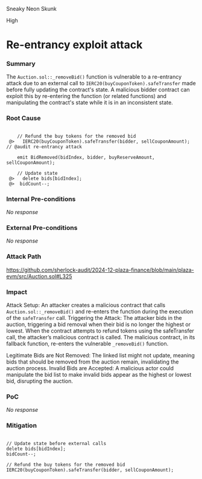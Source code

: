Sneaky Neon Skunk

High

# Re-entrancy  exploit attack

### Summary

The `Auction.sol::_removeBid()` function is vulnerable to a re-entrancy attack due to an external call to `IERC20(buyCouponToken).safeTransfer` made before fully updating the contract's state. A malicious bidder contract can exploit this by re-entering the function (or related functions) and manipulating the contract's state while it is in an inconsistent state.

### Root Cause

```solidity

    // Refund the buy tokens for the removed bid
 @>   IERC20(buyCouponToken).safeTransfer(bidder, sellCouponAmount); // @audit re-entrancy attack

    emit BidRemoved(bidIndex, bidder, buyReserveAmount, sellCouponAmount);

    // Update state
 @>   delete bids[bidIndex];
 @>  bidCount--;

```

### Internal Pre-conditions

_No response_

### External Pre-conditions

_No response_

### Attack Path

https://github.com/sherlock-audit/2024-12-plaza-finance/blob/main/plaza-evm/src/Auction.sol#L325

### Impact

Attack Setup: An attacker creates a malicious contract that calls `Auction.sol::_removeBid()` and re-enters the function during the execution of the `safeTransfer` call.
Triggering the Attack:
The attacker bids in the auction, triggering a bid removal when their bid is no longer the highest or lowest.
When the contract attempts to refund tokens using the safeTransfer call, the attacker’s malicious contract is called.
The malicious contract, in its fallback function, re-enters the vulnerable `_removeBid()` function.

Legitimate Bids are Not Removed: The linked list might not update, meaning bids that should be removed from the auction remain, invalidating the auction process.
Invalid Bids are Accepted: A malicious actor could manipulate the bid list to make invalid bids appear as the highest or lowest bid, disrupting the auction.

### PoC

_No response_

### Mitigation

```solidity

// Update state before external calls
delete bids[bidIndex];
bidCount--;

// Refund the buy tokens for the removed bid
IERC20(buyCouponToken).safeTransfer(bidder, sellCouponAmount);

```